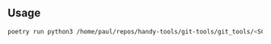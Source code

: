 ## Usage
```bash
poetry run python3 /home/paul/repos/handy-tools/git-tools/git_tools/<SCRIPT_NAME>.py 
```